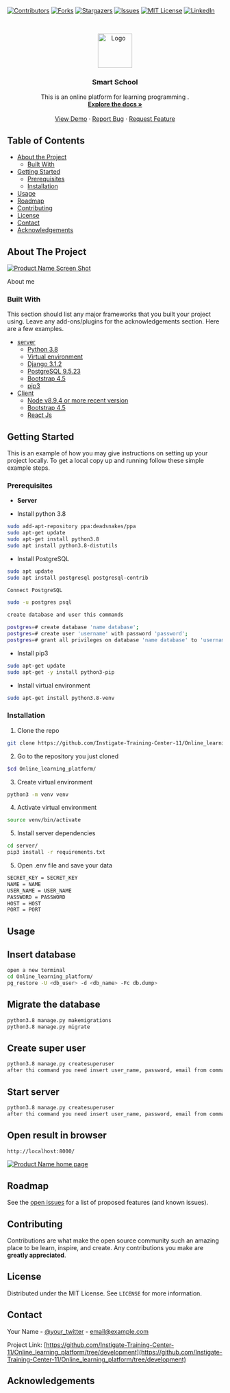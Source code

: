 <!--
*** Thanks for checking out this README Template. If you have a suggestion that would
*** make this better, please fork the repo and create a pull request or simply open
*** an issue with the tag "enhancement".
*** Thanks again! Now go create something AMAZING! :D
-->





<!-- PROJECT SHIELDS -->
<!--
*** I'm using markdown "reference style" links for readability.
*** Reference links are enclosed in brackets [ ] instead of parentheses ( ).
*** See the bottom of this document for the declaration of the reference variables
*** for contributors-url, forks-url, etc. This is an optional, concise syntax you may use.
*** https://www.markdownguide.org/basic-syntax/#reference-style-links
-->
[![Contributors][contributors-shield]][contributors-url]
[![Forks][forks-shield]][forks-url]
[![Stargazers][stars-shield]][stars-url]
[![Issues][issues-shield]][issues-url]
[![MIT License][license-shield]][license-url]
[![LinkedIn][linkedin-shield]][linkedin-url]



<!-- PROJECT LOGO -->
<br />
<p align="center">
  <a href="https://github.com/Instigate-Training-Center-11/Online_learning_platform/tree/development">
    <img src="images/logo.png" alt="Logo" width="80" height="80">
  </a>

  <h3 align="center">Smart School </h3>

  <p align="center">
    This is an online platform for learning programming .
    <br />
    <a href="https://github.com/Instigate-Training-Center-11/Online_learning_platform/tree/development"><strong>Explore the docs »</strong></a>
    <br />
    <br />
    <a href="https://github.com/Instigate-Training-Center-11/Online_learning_platform/tree/development">View Demo</a>
    ·
    <a href="https://github.com/Instigate-Training-Center-11/Online_learning_platform/tree/development/issues">Report Bug</a>
    ·
    <a href="https://github.com/Instigate-Training-Center-11/Online_learning_platform/tree/development/issues">Request Feature</a>
  </p>
</p>



<!-- TABLE OF CONTENTS -->
## Table of Contents

* [About the Project](#about-the-project)
  * [Built With](#built-with)
* [Getting Started](#getting-started)
  * [Prerequisites](#prerequisites)
  * [Installation](#installation)
* [Usage](#usage)
* [Roadmap](#roadmap)
* [Contributing](#contributing)
* [License](#license)
* [Contact](#contact)
* [Acknowledgements](#acknowledgements)



<!-- ABOUT THE PROJECT -->
## About The Project

[![Product Name Screen Shot][product-screenshot]](https://example.com)

About me

### Built With
This section should list any major frameworks that you built your project using. Leave any add-ons/plugins for the acknowledgements section. Here are a few examples.
* [server](https://github.com/Instigate-Training-Center-11/Online_learning_platform/tree/development/server)
  * [Python 3.8](https://docs.python.org/release/3.8.6/)
  * [Virtual environment](https://www.enterprisedb.com/postgres-tutorials/how-use-postgresql-django)
  * [Django 3.1.2](https://docs.djangoproject.com/en/3.1/releases/3.1.2/)
  * [PostgreSQL 9.5.23](https://www.postgresql.org/docs/9.5/index.html)
  * [Bootstrap 4.5](https://getbootstrap.com)
  * [pip3](https://linuxize.com/post/how-to-install-pip-on-ubuntu-18.04/)
* [Client](https://github.com/Instigate-Training-Center-11/Online_learning_platform/tree/development/client)
  * [Node v8.9.4 or more recent version](https://nodejs.org/en/docs/)
  * [Bootstrap 4.5](https://getbootstrap.com)
  * [React Js](https://reactjs.org/tutorial/tutorial.html)



<!-- GETTING STARTED -->
## Getting Started

This is an example of how you may give instructions on setting up your project locally.
To get a local copy up and running follow these simple example steps.

### Prerequisites

* __Server__

* Install python 3.8
```sh
sudo add-apt-repository ppa:deadsnakes/ppa
sudo apt-get update
sudo apt-get install python3.8
sudo apt install python3.8-distutils
```


* Install  PostgreSQL
```sh
sudo apt update
sudo apt install postgresql postgresql-contrib

Connect PostgreSQL

sudo -u postgres psql

create database and user this commands

postgres=# create database 'name database';
postgres=# create user 'username' with password 'password';
postgres=# grant all privileges on database 'name database' to 'username';
```

* Install pip3

```sh
sudo apt-get update
sudo apt-get -y install python3-pip
```

* Install virtual environment
```sh
sudo apt-get install python3.8-venv
```

### Installation


1. Clone the repo
```sh
git clone https://github.com/Instigate-Training-Center-11/Online_learning_platform/tree/development/server
```
2. Go to the repository you just cloned
```sh
$cd Online_learning_platform/
```
3. Create virtual environment
```sh
python3 -m venv venv
```
4. Activate virtual environment
```sh
source venv/bin/activate
```
5. Install server dependencies
```sh
cd server/
pip3 install -r requirements.txt
```
5. Open .env file and save  your data
```sh
SECRET_KEY = SECRET_KEY
NAME = NAME
USER_NAME = USER_NAME
PASSWORD = PASSWORD
HOST = HOST
PORT = PORT
```


<!-- USAGE EXAMPLES -->
## Usage

## Insert database
```sh
open a new terminal
cd Online_learning_platform/
pg_restore -U <db_user> -d <db_name> -Fc db.dump>
```

## Migrate the database
```sh
python3.8 manage.py makemigrations
python3.8 manage.py migrate
```


## Create super user
```sh
python3.8 manage.py createsuperuser
after thi command you need insert user_name, password, email from command line
```


## Start server
```sh
python3.8 manage.py createsuperuser
after thi command you need insert user_name, password, email from command line
```

## Open result in browser
```sh
http://localhost:8000/
```

[![Product Name home page][product-homePage]](https://example.com)

<!-- ROADMAP -->
## Roadmap

See the [open issues](https://github.com/Instigate-Training-Center-11/Online_learning_platform/tree/development/issues) for a list of proposed features (and known issues).



<!-- CONTRIBUTING -->
## Contributing

Contributions are what make the open source community such an amazing place to be learn, inspire, and create. Any contributions you make are **greatly appreciated**.

<!-- 1. Fork the Project
2. Create your Feature Branch (`git checkout -b feature/AmazingFeature`)
3. Commit your Changes (`git commit -m 'Add some AmazingFeature'`)
4. Push to the Branch (`git push origin feature/AmazingFeature`)
5. Open a Pull Request -->



<!-- LICENSE -->
## License

Distributed under the MIT License. See `LICENSE` for more information.



<!-- CONTACT -->
## Contact

Your Name - [@your_twitter](https://twitter.com/your_username) - email@example.com

Project Link: [https://github.com/Instigate-Training-Center-11/Online_learning_platform/tree/development](https://github.com/Instigate-Training-Center-11/Online_learning_platform/tree/development)



<!-- ACKNOWLEDGEMENTS -->
## Acknowledgements
<!-- * [GitHub Emoji Cheat Sheet](https://www.webpagefx.com/tools/emoji-cheat-sheet)
* [Img Shields](https://shields.io)
* [Choose an Open Source License](https://choosealicense.com)
* [GitHub Pages](https://pages.github.com)
* [Animate.css](https://daneden.github.io/animate.css)
* [Loaders.css](https://connoratherton.com/loaders)
* [Slick Carousel](https://kenwheeler.github.io/slick)
* [Smooth Scroll](https://github.com/cferdinandi/smooth-scroll)
* [Sticky Kit](http://leafo.net/sticky-kit)
* [JVectorMap](http://jvectormap.com)
* [Font Awesome](https://fontawesome.com) -->





<!-- MARKDOWN LINKS & IMAGES -->
<!-- https://www.markdownguide.org/basic-syntax/#reference-style-links -->
[contributors-shield]: https://img.shields.io/github/contributors/othneildrew/Best-README-Template.svg?style=flat-square
[contributors-url]: https://github.com/Instigate-Training-Center-11/Online_learning_platform/tree/development/graphs/contributors
[forks-shield]: https://img.shields.io/github/forks/othneildrew/Best-README-Template.svg?style=flat-square
[forks-url]: https://github.com/Instigate-Training-Center-11/Online_learning_platform/tree/development/network/members
[stars-shield]: https://img.shields.io/github/stars/othneildrew/Best-README-Template.svg?style=flat-square
[stars-url]: https://github.com/Instigate-Training-Center-11/Online_learning_platform/tree/development/stargazers
[issues-shield]: https://img.shields.io/github/issues/othneildrew/Best-README-Template.svg?style=flat-square
[issues-url]: https://github.com/Instigate-Training-Center-11/Online_learning_platform/tree/development/issues
[license-shield]: https://img.shields.io/github/license/othneildrew/Best-README-Template.svg?style=flat-square
[license-url]: https://github.com/Instigate-Training-Center-11/Online_learning_platform/tree/development/blob/master/LICENSE.txt
[linkedin-shield]: https://img.shields.io/badge/-LinkedIn-black.svg?style=flat-square&logo=linkedin&colorB=555
[linkedin-url]: https://linkedin.com/in/othneildrew
[product-screenshot]: images/screenshot.png
[product-homePage]: images/homePage.png
